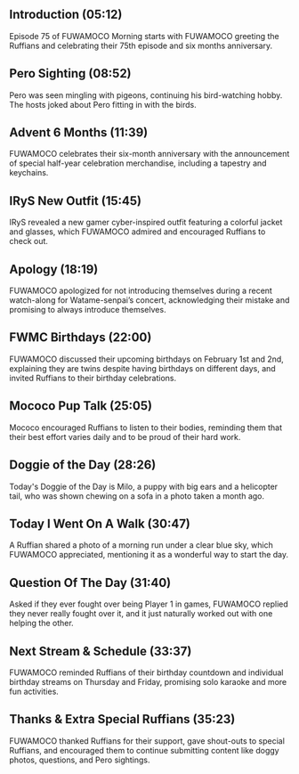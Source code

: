 ## Introduction (05:12)

Episode 75 of FUWAMOCO Morning starts with FUWAMOCO greeting the Ruffians and celebrating their 75th episode and six months anniversary.

## Pero Sighting (08:52)

Pero was seen mingling with pigeons, continuing his bird-watching hobby. The hosts joked about Pero fitting in with the birds.

## Advent 6 Months (11:39)

FUWAMOCO celebrates their six-month anniversary with the announcement of special half-year celebration merchandise, including a tapestry and keychains.

## IRyS New Outfit (15:45)

IRyS revealed a new gamer cyber-inspired outfit featuring a colorful jacket and glasses, which FUWAMOCO admired and encouraged Ruffians to check out.

## Apology (18:19)

FUWAMOCO apologized for not introducing themselves during a recent watch-along for Watame-senpai’s concert, acknowledging their mistake and promising to always introduce themselves.

## FWMC Birthdays (22:00)

FUWAMOCO discussed their upcoming birthdays on February 1st and 2nd, explaining they are twins despite having birthdays on different days, and invited Ruffians to their birthday celebrations.

## Mococo Pup Talk (25:05)

Mococo encouraged Ruffians to listen to their bodies, reminding them that their best effort varies daily and to be proud of their hard work.

## Doggie of the Day (28:26)

Today's Doggie of the Day is Milo, a puppy with big ears and a helicopter tail, who was shown chewing on a sofa in a photo taken a month ago.

## Today I Went On A Walk (30:47)

A Ruffian shared a photo of a morning run under a clear blue sky, which FUWAMOCO appreciated, mentioning it as a wonderful way to start the day.

## Question Of The Day (31:40)

Asked if they ever fought over being Player 1 in games, FUWAMOCO replied they never really fought over it, and it just naturally worked out with one helping the other.

## Next Stream & Schedule (33:37)

FUWAMOCO reminded Ruffians of their birthday countdown and individual birthday streams on Thursday and Friday, promising solo karaoke and more fun activities.

## Thanks & Extra Special Ruffians (35:23)

FUWAMOCO thanked Ruffians for their support, gave shout-outs to special Ruffians, and encouraged them to continue submitting content like doggy photos, questions, and Pero sightings.
